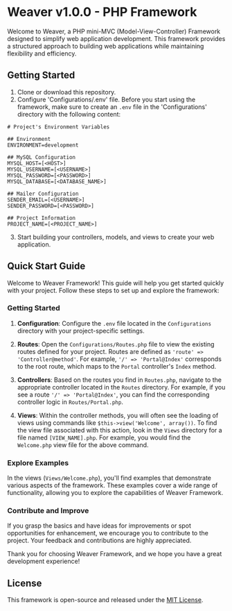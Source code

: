 # Weaver v1.0.0 - PHP Framework

Welcome to Weaver, a PHP mini-MVC (Model-View-Controller) Framework designed to simplify web application development. This framework provides a structured approach to building web applications while maintaining flexibility and efficiency.



## Getting Started

1. Clone or download this repository.
2. Configure 'Configurations/.env' file. Before you start using the framework, make sure to create an `.env` file in the 'Configurations' directory with the following content:
```env
# Project's Environment Variables

## Environment
ENVIRONMENT=development

## MySQL Configuration
MYSQL_HOST=[<HOST>]
MYSQL_USERNAME=[<USERNAME>]
MYSQL_PASSWORD=[<PASSWORD>]
MYSQL_DATABASE=[<DATABASE_NAME>]

## Mailer Configuration
SENDER_EMAIL=[<USERNAME>]
SENDER_PASSWORD=[<PASSWORD>]

## Project Information
PROJECT_NAME=[<PROJECT_NAME>]
```
3. Start building your controllers, models, and views to create your web application.



## Quick Start Guide

Welcome to Weaver Framework! This guide will help you get started quickly with your project. Follow these steps to set up and explore the framework:

### Getting Started

1. **Configuration**: Configure the `.env` file located in the `Configurations` directory with your project-specific settings.

2. **Routes**: Open the `Configurations/Routes.php` file to view the existing routes defined for your project. Routes are defined as `'route' => 'Controller@method'`. For example, `'/' => 'Portal@Index'` corresponds to the root route, which maps to the `Portal` controller's `Index` method.

3. **Controllers**: Based on the routes you find in `Routes.php`, navigate to the appropriate controller located in the `Routes` directory. For example, if you see a route `'/' => 'Portal@Index'`, you can find the corresponding controller logic in `Routes/Portal.php`.

4. **Views**: Within the controller methods, you will often see the loading of views using commands like `$this->view('Welcome', array())`. To find the view file associated with this action, look in the `Views` directory for a file named `[VIEW_NAME].php`. For example, you would find the `Welcome.php` view file for the above command.

### Explore Examples

In the views (`Views/Welcome.php`), you'll find examples that demonstrate various aspects of the framework. These examples cover a wide range of functionality, allowing you to explore the capabilities of Weaver Framework.

### Contribute and Improve

If you grasp the basics and have ideas for improvements or spot opportunities for enhancement, we encourage you to contribute to the project. Your feedback and contributions are highly appreciated.

Thank you for choosing Weaver Framework, and we hope you have a great development experience!



## License

This framework is open-source and released under the [MIT License](LICENSE).
